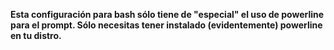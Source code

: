**Esta configuración para bash sólo tiene de "especial" el uso de powerline para el prompt. Sólo necesitas tener instalado (evidentemente) powerline en tu distro.**
